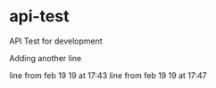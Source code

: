 # api-test
API Test for development


Adding another line


line from feb 19 19 at 17:43
line from feb 19 19 at 17:47

